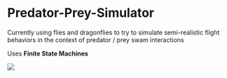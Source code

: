 # Predator-Prey-Simulator

Currently using flies and dragonflies to try to simulate semi-realistic flight behaviors in the context of predator / prey swam interactions

Uses **Finite State Machines**

![](/sample/swarm_sim.gif?raw=true)
